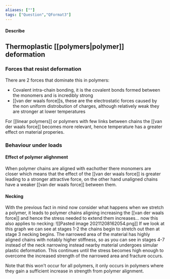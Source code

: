 ```yaml
---
aliases: [""]
tags: ["Question","QFormat3"]
---
```


#### Describe
## Thermoplastic [[polymers|polymer]] deformation
### Forces that resist deformation
There are 2 forces that dominate this in polymers:
- Covalent intra-chain bonding, it is the covalent bonds formed between the monomers and is incredibly strong
- [[van der waals force]]s, these are the electrostatic forces caused by the non uniform distrobution of charges, although relatively weak they are stronger at lower temperatures

For [[linear polymers]] or polymers with few links between chains the [[van der waals force]] becomes more relevant, hence temperature has a greater effect on material properies.

### Behaviour under loads
#### Effect of polymer alighnment
When polymer chains are aligned with eachother there monomers are closer which means that the effect of the [[van der waals force]] is greater leading to a stronger attractive force, on the other hand unaligned chains have a weaker [[van der waals force]] between them.

#### Necking
With the previous fact in mind now consider what happens when we stretch a polymer, it leads to polymer chains aligning increasing the [[van der waals force]] and hence the stress needed to extend them increases... now this also applies to necking:
![[Pasted image 20211208162054.png]]
If we look at this graph we can see at stages 1-2 the chains begin to stretch out then at stage 3 necking begins. 
The narrowed area of the material has highly aligned chains with notably higher stiffness, so as you can see in stages 4-7 instead of the neck narrowing instead nearby material undergoes simular plastic deformation.
This continues until the stress becomes high enough to overcome the increased strength of the narrowed area and fracture occurs.

Note that this won't occur for all polymers, it only occurs in polymers where they gain a sufficient increase in strength from polymer alignment.